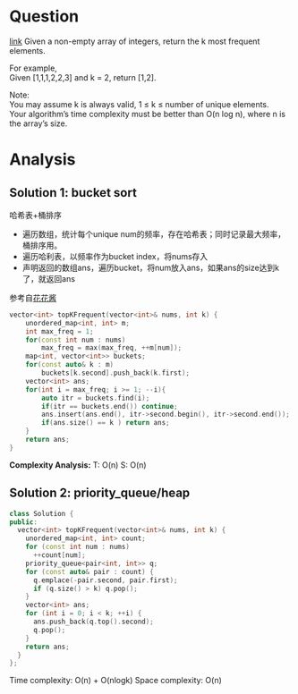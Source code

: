 # Question
[link](https://leetcode-cn.com/problems/top-k-frequent-elements/)
Given a non-empty array of integers, return the k most frequent elements.

For example,  
Given [1,1,1,2,2,3] and k = 2, return [1,2].

Note:  
You may assume k is always valid, 1 ≤ k ≤ number of unique elements.  
Your algorithm’s time complexity must be better than O(n log n), where n is the array’s size.

# Analysis
## Solution 1: bucket sort
哈希表+桶排序
- 遍历数组，统计每个unique num的频率，存在哈希表；同时记录最大频率，桶排序用。
- 遍历哈利表，以频率作为bucket index，将nums存入
- 声明返回的数组ans，遍历bucket，将num放入ans，如果ans的size达到k了，就返回ans

参考自[花花酱](https://zxi.mytechroad.com/blog/hashtable/leetcode-347-top-k-frequent-elements/)
```cpp
vector<int> topKFrequent(vector<int>& nums, int k) {
	unordered_map<int, int> m;
	int max_freq = 1;
	for(const int num : nums)
		max_freq = max(max_freq, ++m[num]);
	map<int, vector<int>> buckets;
	for(const auto& k : m)
		buckets[k.second].push_back(k.first);
	vector<int> ans;
	for(int i = max_freq; i >= 1; --i){
		auto itr = buckets.find(i);
		if(itr == buckets.end()) continue;
		ans.insert(ans.end(), itr->second.begin(), itr->second.end());
		if(ans.size() == k ) return ans;
	}
	return ans;
}
```
**Complexity Analysis:**
T: O(n)
S: O(n)

## Solution 2: priority_queue/heap
```cpp
class Solution {
public:
  vector<int> topKFrequent(vector<int>& nums, int k) {
    unordered_map<int, int> count;        
    for (const int num : nums)
      ++count[num];
    priority_queue<pair<int, int>> q;
    for (const auto& pair : count) {
      q.emplace(-pair.second, pair.first);
      if (q.size() > k) q.pop();
    }
    vector<int> ans;
    for (int i = 0; i < k; ++i) {
      ans.push_back(q.top().second);
      q.pop();
    }
    return ans;
  }
};
```

Time complexity: O(n) + O(nlogk)
Space complexity: O(n)
